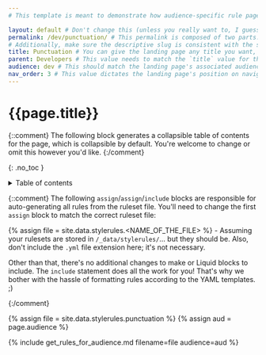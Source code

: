```yaml
---
# This template is meant to demonstrate how audience-specific rule pages should be formatted. This rule page will auto-generate all rules from the `punctuation.yml` file that have been tagged for the `dev` audience.

layout: default # Don't change this (unless you really want to, I guess).
permalink: /dev/punctuation/ # This permalink is composed of two parts. The first part should match the landing page's associated audience value (`/dev/`, `/tw/`, or `/mktg/`), and the second part should be a short slug that describes the content of the page's ruleset (in this example, `punctuation/`). Make sure to include a slash before the audience value and after the page slug.
# Additionally, make sure the descriptive slug is consistent with the slug used for any other audiences that draw upon the same ruleset; for example, the equivalent page for technical writers should have a permalink of `/tw/punctuation/`. If you don't maintain this consistency, things will break!
title: Punctuation # You can give the landing page any title you want, but the simplest option is to write out the name of the ruleset.
parent: Developers # This value needs to match the `title` value for the audience's landing page; it's how the theme generates parent/children files in the navigation sidebar.
audience: dev # This should match the landing page's associated audience value: `dev`, `tw`, or `mktg`.
nav_order: 3 # This value dictates the landing page's position on navigation sidebar. You can change this value to suit whatever page hierarchy you'd like. 
---
```

# {{page.title}} 

{::comment}
The following block generates a collapsible table of contents for the page, which is collapsible by default. You're welcome to change or omit this however you'd like.
{:/comment}

{: .no_toc }
<details markdown="block">
  <summary>
    Table of contents
  </summary>
  {: .text-delta }
- TOC
{:toc}
</details>

{::comment}
The following `assign`/`assign`/`include` blocks are responsible for auto-generating all rules from the ruleset file. You'll need to change the first `assign` block to match the correct ruleset file:

{% assign file = site.data.stylerules.<NAME_OF_THE_FILE> %} - Assuming your rulesets are stored in `/_data/stylerules/`... but they should be. Also, don't include the `.yml` file extension here; it's not necessary.

Other than that, there's no additional changes to make or Liquid blocks to include. The `include` statement does all the work for you! That's why we bother with the hassle of formatting rules according to the YAML templates. ;)

{:/comment}

{% assign file = site.data.stylerules.punctuation %}
{% assign aud = page.audience %}

{% include get_rules_for_audience.md filename=file audience=aud %}